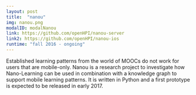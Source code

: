 ```yaml
---
layout: post
title:  "nanou"
img: nanou.png
modalID: modalNanou
link: https://github.com/openHPI/nanou-server
link2: https://github.com/openHPI/nanou-ios
runtime: "fall 2016 - ongoing"
---
```


Established learning patterns from the world of MOOCs do not work for users that are mobile-only. Nanou is a research project to investigate how Nano-Learning can be used in combination with a knowledge graph to support mobile learning patterns. It is written in Python and a first prototype is expected to be released in early 2017.
